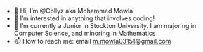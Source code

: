 - 👋 Hi, I’m @Collyz aka Mohammed Mowla
- 👀 I’m interested in anything that involves coding!
- 🌱 I’m currently a Junior in Stockton University. I am majoring in Computer Science, and minoring in Mathematics
- 📫 How to reach me: email m.mowla03151@gmail.com

<!---
Collyz/Collyz is a ✨ special ✨ repository because its `README.md` (this file) appears on your GitHub profile.
You can click the Preview link to take a look at your changes.
--->
